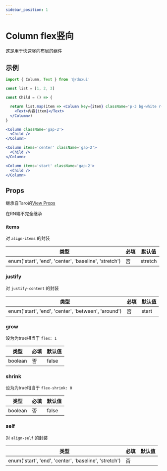 ```yaml
---
sidebar_position: 1
---
```


# Column flex竖向

这是用于快速竖向布局的组件

## 示例

```jsx
import { Column, Text } from '@/duxui'

const list = [1, 2, 3]

const Child = () => {

  return list.map(item => <Column key={item} className='p-3 bg-white r-2'>
    <Text>内容{item}</Text>
  </Column>)
}

<Column className='gap-2'>
  <Child />
</Column>

<Column items='center' className='gap-2'>
  <Child />
</Column>

<Column items='start' className='gap-2'>
  <Child />
</Column>
```

## Props

继承自Taro的[View Props](https://nervjs.github.io/taro-docs/docs/components/viewContainer/view#viewprops)

在RN端不完全继承

### items

对 `align-items` 的封装

| 类型 | 必填 | 默认值 |
| ---- | -------- | ------- |
| enum('start', 'end', 'center', 'baseline', 'stretch') | 否 | stretch |

### justify

对 `justify-content` 的封装

| 类型 | 必填 | 默认值 |
| ---- | -------- | ------- |
| enum('start', 'end', 'center', 'between', 'around') | 否 | start |

### grow

设为为true相当于 `flex: 1`

| 类型 | 必填 | 默认值 |
| ---- | -------- | ------- |
| boolean | 否 | false |

### shrink

设为为true相当于 `flex-shrink: 0`

| 类型 | 必填 | 默认值 |
| ---- | -------- | ------- |
| boolean | 否 | false |

### self

对 `align-self` 的封装

| 类型 | 必填 | 默认值 |
| ---- | -------- | ------- |
| enum('start', 'end', 'center', 'baseline', 'stretch') | 否 |  |

